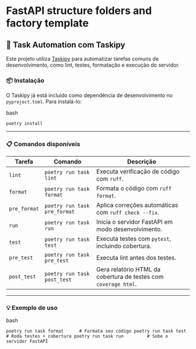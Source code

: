 # FastAPI structure folders and factory template

## 🔧 Task Automation com Taskipy

Este projeto utiliza [Taskipy](https://github.com/illBeRoy/taskipy) para automatizar tarefas comuns de desenvolvimento, como lint, testes, formatação e execução do servidor.

### 📦 Instalação

O Taskipy já está incluído como dependência de desenvolvimento no `pyproject.toml`. Para instalá-lo:

bash

`poetry install`

---

### 📋 Comandos disponíveis

|Tarefa|Comando|Descrição|
|---|---|---|
|`lint`|`poetry run task lint`|Executa verificação de código com `ruff`.|
|`format`|`poetry run task format`|Formata o código com `ruff format`.|
|`pre_format`|`poetry run task pre_format`|Aplica correções automáticas com `ruff check --fix`.|
|`run`|`poetry run task run`|Inicia o servidor FastAPI em modo desenvolvimento.|
|`test`|`poetry run task test`|Executa testes com `pytest`, incluindo cobertura.|
|`pre_test`|`poetry run task pre_test`|Executa lint antes dos testes.|
|`post_test`|`poetry run task post_test`|Gera relatório HTML da cobertura de testes com `coverage html`.|

---

### 💡 Exemplo de uso

bash

`poetry run task format      # Formata seu código poetry run task test        # Roda testes + cobertura poetry run task run         # Sobe o servidor FastAPI`
